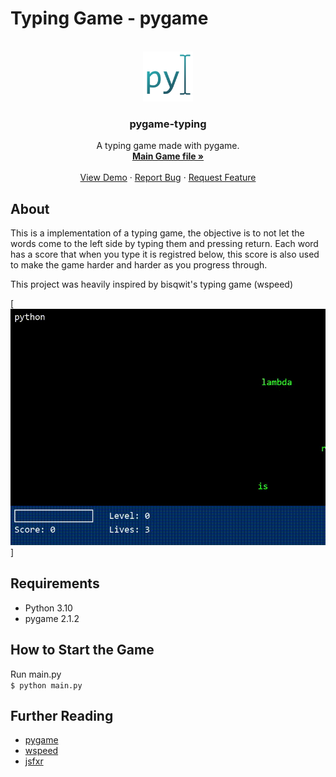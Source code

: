 # Typing Game - pygame 
<!-- PROJECT LOGO -->
<br />
<div align="center">
  <a href="https://github.com/Thinato/pygame-typing">
    <img src="assets/img/logo128.png" alt="Logo" width="80" height="80">
  </a>

  <h3 align="center">pygame-typing</h3>

  <p align="center">
    A typing game made with pygame.
    <br />
    <a href="https://github.com/Thinato/pygame-typing/blob/main/game.py"><strong>Main Game file »</strong></a>
    <br />
    <br />
    <a href="#">View Demo</a>
    ·
    <a href="https://github.com/Thinato/pygame-typing/issues">Report Bug</a>
    ·
    <a href="https://github.com/Thinato/pygame-typing/pulls">Request Feature</a>
  </p>
</div>


## About
This is a implementation of a typing game, the objective is to not let the words come to the left side by typing them and pressing return. Each word has a score that when you type it is registred below, this score is also used to make the game harder and harder as you progress through.

This project was heavily inspired by bisqwit's typing game (wspeed)

[![gif demonstrating the game being played][demo]]

## Requirements
* Python 3.10
* pygame 2.1.2

## How to Start the Game
Run main.py<br/>
`$ python main.py`


## Further Reading
* [pygame](https://www.pygame.org/wiki/about)
* [wspeed](https://bisqwit.iki.fi/wspeed/)
* [jsfxr](https://sfxr.me/)




<!-- MARKDOWN LINKS & IMAGES -->
<!-- https://www.markdownguide.org/basic-syntax/#reference-style-links -->
[contributors-shield]: https://img.shields.io/github/contributors/othneildrew/Best-README-Template.svg?style=for-the-badge
[contributors-url]: https://github.com/othneildrew/Best-README-Template/graphs/contributors
[forks-shield]: https://img.shields.io/github/forks/othneildrew/Best-README-Template.svg?style=for-the-badge
[forks-url]: https://github.com/othneildrew/Best-README-Template/network/members
[stars-shield]: https://img.shields.io/github/stars/othneildrew/Best-README-Template.svg?style=for-the-badge
[stars-url]: https://github.com/othneildrew/Best-README-Template/stargazers
[issues-shield]: https://img.shields.io/github/issues/othneildrew/Best-README-Template.svg?style=for-the-badge
[issues-url]: https://github.com/othneildrew/Best-README-Template/issues
[license-shield]: https://img.shields.io/github/license/othneildrew/Best-README-Template.svg?style=for-the-badge
[license-url]: https://github.com/othneildrew/Best-README-Template/blob/master/LICENSE.txt
[linkedin-shield]: https://img.shields.io/badge/-LinkedIn-black.svg?style=for-the-badge&logo=linkedin&colorB=555
[linkedin-url]: https://linkedin.com/in/othneildrew
[demo]: demo/demo.gif
